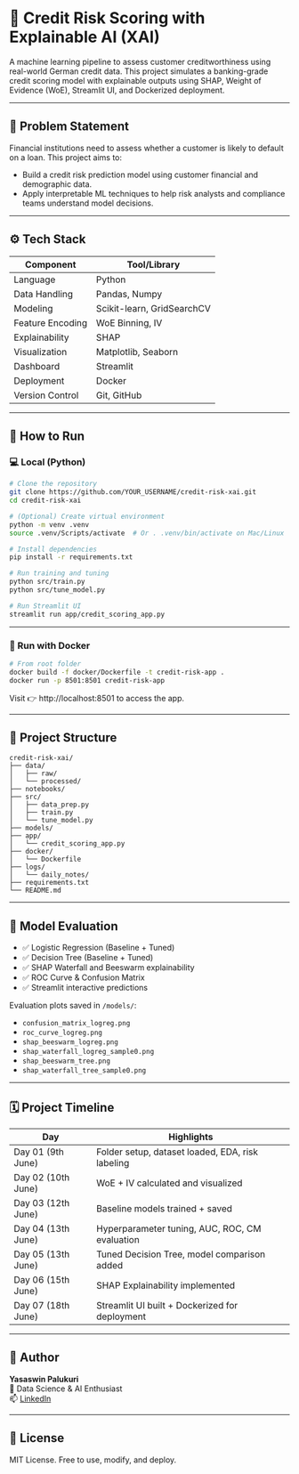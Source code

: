 
# 🧠 Credit Risk Scoring with Explainable AI (XAI)

A machine learning pipeline to assess customer creditworthiness using real-world German credit data. This project simulates a banking-grade credit scoring model with explainable outputs using SHAP, Weight of Evidence (WoE), Streamlit UI, and Dockerized deployment.

---

## 📌 Problem Statement

Financial institutions need to assess whether a customer is likely to default on a loan. This project aims to:
- Build a credit risk prediction model using customer financial and demographic data.
- Apply interpretable ML techniques to help risk analysts and compliance teams understand model decisions.

---

## ⚙️ Tech Stack

| Component         | Tool/Library                |
|------------------|-----------------------------|
| Language         | Python                      |
| Data Handling    | Pandas, Numpy               |
| Modeling         | Scikit-learn, GridSearchCV  |
| Feature Encoding | WoE Binning, IV             |
| Explainability   | SHAP                        |
| Visualization    | Matplotlib, Seaborn         |
| Dashboard        | Streamlit                   |
| Deployment       | Docker                      |
| Version Control  | Git, GitHub                 |

---

## 🚀 How to Run

### 💻 Local (Python)

```bash
# Clone the repository
git clone https://github.com/YOUR_USERNAME/credit-risk-xai.git
cd credit-risk-xai

# (Optional) Create virtual environment
python -m venv .venv
source .venv/Scripts/activate  # Or . .venv/bin/activate on Mac/Linux

# Install dependencies
pip install -r requirements.txt

# Run training and tuning
python src/train.py
python src/tune_model.py

# Run Streamlit UI
streamlit run app/credit_scoring_app.py
```

---

### 🐳 Run with Docker

```bash
# From root folder
docker build -f docker/Dockerfile -t credit-risk-app .
docker run -p 8501:8501 credit-risk-app
```

Visit 👉 http://localhost:8501 to access the app.

---

## 📁 Project Structure

```
credit-risk-xai/
├── data/
│   ├── raw/
│   └── processed/
├── notebooks/
├── src/
│   ├── data_prep.py
│   ├── train.py
│   └── tune_model.py
├── models/
├── app/
│   └── credit_scoring_app.py
├── docker/
│   └── Dockerfile
├── logs/
│   └── daily_notes/
├── requirements.txt
└── README.md
```

---

## 🧪 Model Evaluation

- ✅ Logistic Regression (Baseline + Tuned)
- ✅ Decision Tree (Baseline + Tuned)
- ✅ SHAP Waterfall and Beeswarm explainability
- ✅ ROC Curve & Confusion Matrix
- ✅ Streamlit interactive predictions

Evaluation plots saved in `/models/`:
- `confusion_matrix_logreg.png`
- `roc_curve_logreg.png`
- `shap_beeswarm_logreg.png`
- `shap_waterfall_logreg_sample0.png`
- `shap_beeswarm_tree.png`
- `shap_waterfall_tree_sample0.png`

---

## 🗓️ Project Timeline

| Day         | Highlights |
|-------------|------------|
| Day 01 (9th June)   | Folder setup, dataset loaded, EDA, risk labeling |
| Day 02 (10th June)  | WoE + IV calculated and visualized |
| Day 03 (12th June)  | Baseline models trained + saved |
| Day 04 (13th June)  | Hyperparameter tuning, AUC, ROC, CM evaluation |
| Day 05 (13th June)  | Tuned Decision Tree, model comparison added |
| Day 06 (15th June)  | SHAP Explainability implemented |
| Day 07 (18th June)  | Streamlit UI built + Dockerized for deployment |

---

## 👥 Author

**Yasaswin Palukuri**  
📍 Data Science & AI Enthusiast  
📫 [LinkedIn](https://www.linkedin.com/in/yasaswin-palukuri)

---

## 📌 License

MIT License. Free to use, modify, and deploy.
